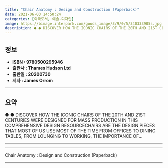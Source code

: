 ```yaml
---
title: "Chair Anatomy : Design and Construction (Paperback)"
date: 2021-06-03 14:50:24
categories: [외국도서, 예술-디자인]
image: https://bimage.interpark.com/goods_image/3/9/0/5/340333905s.jpg
description: ● ● DISCOVER HOW THE ICONIC CHAIRS OF THE 20TH AND 21ST CENTURIES WERE DESIGNED FOR MASS PRODUCTION IN THIS COMPREHENSIVE DESIGN RESOURCECHAIRS ARE THE DESIGN
---
```


## **정보**

- **ISBN : 9780500295946**
- **출판사 : Thames   Hudson Ltd**
- **출판일 : 20200730**
- **저자 : James Orrom**

------



## **요약**

●  ●  DISCOVER HOW THE ICONIC CHAIRS OF THE 20TH AND 21ST CENTURIES WERE DESIGNED FOR MASS PRODUCTION IN THIS COMPREHENSIVE DESIGN RESOURCECHAIRS ARE THE DESIGN PIECES THAT MOST OF US USE MOST OF THE TIME FROM OFFICES TO DINING TABLES, FROM LOUNGING TO WORKING, THE IMPORTANCE OF... 

------



------


Chair Anatomy : Design and Construction (Paperback) 

------


